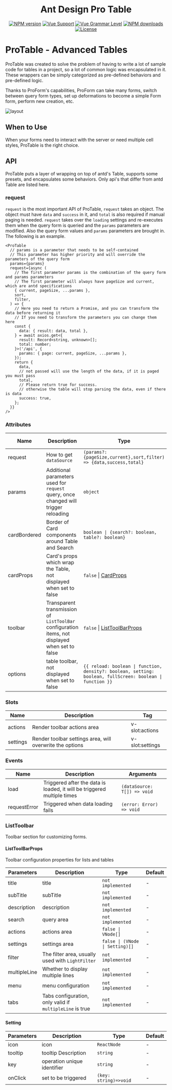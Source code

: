 <h1 align="center">
Ant Design Pro Table
</h1>

<div align="center">

[![NPM version](https://img.shields.io/npm/v/@ant-design-vue/pro-table/latest?style=flat)](https://npmjs.org/package/@ant-design-vue/pro-table) [![Vue Support](https://img.shields.io/badge/support-Vue3-green?style=flat)](./package.json) [![Vue Grammar Level](https://img.shields.io/badge/full-Composition%20API-blue?style=flat)](https://v3.vuejs.org/guide/composition-api-introduction.html) [![NPM downloads](http://img.shields.io/npm/dm/@ant-design-vue/pro-table.svg?style=flat)](https://npmjs.org/package/@ant-design-vue/pro-table) [![License](https://img.shields.io/github/license/vueComponent/pro-components)](./LICENSE)

</div>

# ProTable - Advanced Tables

ProTable was created to solve the problem of having to write a lot of sample code for tables in a project, so a lot of common logic was encapsulated in it. These wrappers can be simply categorized as pre-defined behaviors and pre-defined logic.

Thanks to ProForm's capabilities, ProForm can take many forms, switch between query form types, set up deformations to become a simple Form form, perform new creation, etc.

![layout
](https://gw.alipayobjects.com/zos/antfincdn/Hw%26ryTueTW/bianzu%2525204.png)

## When to Use

When your forms need to interact with the server or need multiple cell styles, ProTable is the right choice.

## API

ProTable puts a layer of wrapping on top of antd's Table, supports some presets, and encapsulates some behaviors. Only api's that differ from antd Table are listed here.

### request

`request` is the most important API of ProTable, `request` takes an object. The object must have `data` and `success` in it, and `total` is also required if manual paging is needed. `request` takes over the `loading` settings and re-executes them when the query form is queried and the `params` parameters are modified. Also the query form values and `params` parameters are brought in. The following is an example.

```tsx | pure
<ProTable
  // params is a parameter that needs to be self-contained
  // This parameter has higher priority and will override the parameters of the query form
  params={params}
  request={async (
    // The first parameter params is the combination of the query form and params parameters
    // The first parameter will always have pageSize and current, which are antd specifications
    { current, pageSize, ...params },
    sort,
    filter,
  ) => {
    // Here you need to return a Promise, and you can transform the data before returning it
    // If you need to transform the parameters you can change them here
    const {
      data: { result: data, total },
    } = await axios.get<{
      result: Record<string, unknown>[];
      total: number;
    }>('/api', {
      params: { page: current, pageSize, ...params },
    });
    return {
      data,
      // not passed will use the length of the data, if it is paged you must pass
      total,
      // Please return true for success.
      // otherwise the table will stop parsing the data, even if there is data
      success: true,
    };
  }}
/>
```

### Attributes

| Name | Description | Type | Default Value |
| --- | --- | --- | --- |
| request | How to get `dataSource` | `(params?: {pageSize,current},sort,filter) => {data,success,total}` | - |
| params | Additional parameters used for `request` query, once changed will trigger reloading | `object` | - |
| cardBordered | Border of Card components around Table and Search | `boolean \| {search?: boolean, table?: boolean}` | false |
| cardProps | Card's props which wrap the Table, not displayed when set to false | `false` \| [CardProps](https://antdv.com/components/card#API) | - |
| toolbar | Transparent transmission of `ListToolBar` configuration items, not displayed when set to false | `false` \| [ListToolBarProps](#listtoolbarprops) |  |
| options | table toolbar, not displayed when set to false | `{{ reload: boolean \| function, density?: boolean, setting: boolean, fullScreen: boolean \| function }}` | `{ reload :true, density: true, setting: true }` |

### Slots

| Name | Description | Tag |
| --- | --- | --- |
| actions | Render toolbar actions area | v-slot:actions |
| settings | Render toolbar settings area, will overwrite the options | v-slot:settings |

### Events

| Name | Description | Arguments |
| --- | --- | --- |
| load | Triggered after the data is loaded, it will be triggered multiple times | `(dataSource: T[]) => void` |
| requestError | Triggered when data loading fails | `(error: Error) => void` |

### ListToolbar

Toolbar section for customizing forms.

#### ListToolBarProps

Toolbar configuration properties for lists and tables

| Parameters | Description | Type | Default |
| --- | --- | --- | --- |
| title | title | `not implemented` | - |
| subTitle | subTitle | `not implemented` | - |
| description | description | `not implemented` | - |
| search | query area | `not implemented` | - |
| actions | actions area | `false \| VNode[]` | - |
| settings | settings area | `false \| (VNode \| Setting)[]` | - |
| filter | The filter area, usually used with `LightFilter` | `not implemented` | - |
| multipleLine | Whether to display multiple lines | `not implemented` | - |
| menu | menu configuration | `not implemented` | - |
| tabs | Tabs configuration, only valid if `multipleLine` is true | `not implemented` | - |

#### Setting

| Parameters | Description | Type | Default |
| --- | --- | --- | --- |
| icon | icon | `ReactNode` | - |
| tooltip | tooltip Description | `string` | - |
| key | operation unique identifier | `string` | - |
| onClick | set to be triggered | `(key: string)=>void` | - |
